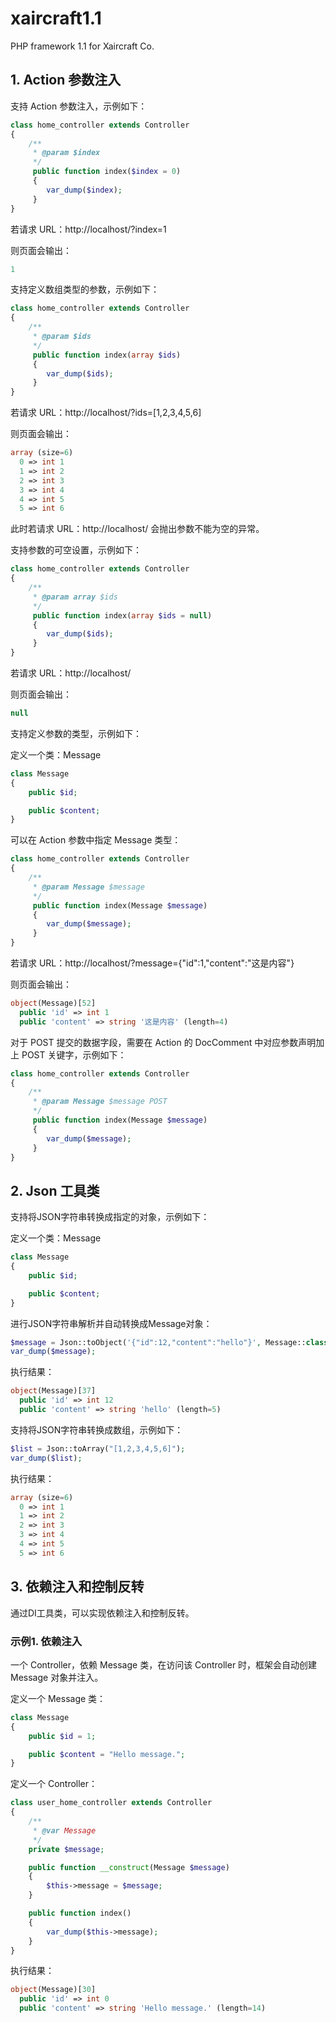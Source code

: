 # xaircraft1.1
PHP framework 1.1 for Xaircraft Co.

## 1. Action 参数注入

支持 Action 参数注入，示例如下：

```PHP
class home_controller extends Controller
{
    /**
     * @param $index
     */
     public function index($index = 0)
     {
        var_dump($index);
     }
}
```
若请求 URL：http://localhost/?index=1

则页面会输出：

```PHP
1
```

支持定义数组类型的参数，示例如下：

```PHP
class home_controller extends Controller
{
    /**
     * @param $ids
     */
     public function index(array $ids)
     {
        var_dump($ids);
     }
}
```
若请求 URL：http://localhost/?ids=[1,2,3,4,5,6]

则页面会输出：

```PHP
array (size=6)
  0 => int 1
  1 => int 2
  2 => int 3
  3 => int 4
  4 => int 5
  5 => int 6
```
此时若请求 URL：http://localhost/
会抛出参数不能为空的异常。

支持参数的可空设置，示例如下：
```PHP
class home_controller extends Controller
{
    /**
     * @param array $ids
     */
     public function index(array $ids = null)
     {
        var_dump($ids);
     }
}
```
若请求 URL：http://localhost/

则页面会输出：

```PHP
null
```

支持定义参数的类型，示例如下：

定义一个类：Message
```PHP
class Message
{
    public $id;

    public $content;
}
```
可以在 Action 参数中指定 Message 类型：
```PHP
class home_controller extends Controller
{
    /**
     * @param Message $message
     */
     public function index(Message $message)
     {
        var_dump($message);
     }
}
```

若请求 URL：http://localhost/?message={"id":1,"content":"这是内容"}

则页面会输出：
```PHP
object(Message)[52]
  public 'id' => int 1
  public 'content' => string '这是内容' (length=4)
```

对于 POST 提交的数据字段，需要在 Action 的 DocComment 中对应参数声明加上 POST 关键字，示例如下：
```PHP
class home_controller extends Controller
{
    /**
     * @param Message $message POST
     */
     public function index(Message $message)
     {
        var_dump($message);
     }
}
```

## 2. Json 工具类

支持将JSON字符串转换成指定的对象，示例如下：

定义一个类：Message
```PHP
class Message
{
    public $id;

    public $content;
}
```

进行JSON字符串解析并自动转换成Message对象：
```PHP
$message = Json::toObject('{"id":12,"content":"hello"}', Message::class);
var_dump($message);
```

执行结果：
```PHP
object(Message)[37]
  public 'id' => int 12
  public 'content' => string 'hello' (length=5)
```

支持将JSON字符串转换成数组，示例如下：

```PHP
$list = Json::toArray("[1,2,3,4,5,6]");
var_dump($list);
```

执行结果：
```PHP
array (size=6)
  0 => int 1
  1 => int 2
  2 => int 3
  3 => int 4
  4 => int 5
  5 => int 6
```

## 3. 依赖注入和控制反转

通过DI工具类，可以实现依赖注入和控制反转。

### 示例1. 依赖注入

一个 Controller，依赖 Message 类，在访问该 Controller 时，框架会自动创建 Message 对象并注入。

定义一个 Message 类：
```PHP
class Message
{
    public $id = 1;

    public $content = "Hello message.";
}
```

定义一个 Controller：
```PHP
class user_home_controller extends Controller
{
    /**
     * @var Message
     */
    private $message;

    public function __construct(Message $message)
    {
        $this->message = $message;
    }

    public function index()
    {
        var_dump($this->message);
    }
}
```

执行结果：
```PHP
object(Message)[30]
  public 'id' => int 0
  public 'content' => string 'Hello message.' (length=14)
```
